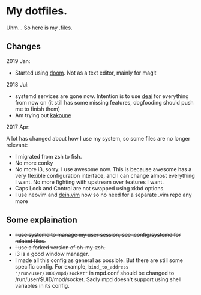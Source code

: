 # My dotfiles.

Uhm... So here is my .files.

## Changes
2019 Jan:
* Started using [doom](https://github.com/hlissner/doom-emacs). Not as a text editor, mainly for magit

2018 Jul:

* systemd services are gone now. Intention is to use [deai](https://github.com/yshui/deai) for everything from now on (it still has some missing features, dogfooding should push me to finish them)
* Am trying out [kakoune](https://github.com/mawww/kakoune)

2017 Apr:

A lot has changed about how I use my system, so some files are no longer relevant:

* I migrated from zsh to fish.
* No more conky
* No more i3, sorry. I use awesome now. This is because awesome has a very flexible configuration interface, and I can change almost everything I want. No more fighting with upstream over features I want.
* Caps Lock and Control are not swapped using xkbd options.
* I use neovim and [dein.vim](https://github.com/Shougo/dein.vim) now so no need for a separate .vim repo any more

## Some explaination

* ~~I use systemd to manage my user session, see .config/systemd for related files.~~
* ~~I use a forked version of oh-my-zsh.~~
* i3 is a good window manager.
* I made all this config as general as possible. But there are still some specific config. For example, `bind_to_address "/run/user/1000/mpd/socket"` in mpd.conf should be changed to /run/user/$UID/mpd/socket. Sadly mpd doesn't support using shell variables in its config.

